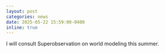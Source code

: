 ```yaml
---
layout: post
categories: news
date: 2025-05-22 15:59:00-0400
inline: true
---
```


I will consult Superobservation on world modeling this summer.